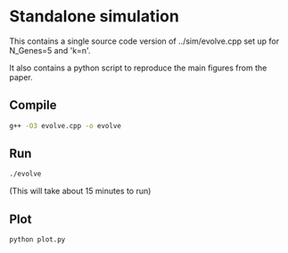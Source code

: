 # Standalone simulation

This contains a single source code version of ../sim/evolve.cpp set up
for N_Genes=5 and 'k=n'.

It also contains a python script to reproduce the main figures from
the paper.

## Compile

```bash
g++ -O3 evolve.cpp -o evolve
```

## Run

```bash
./evolve
```
(This will take about 15 minutes to run)

## Plot

```bash
python plot.py
```
